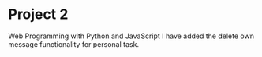 # Project 2

Web Programming with Python and JavaScript
I have added the delete own message functionality for personal task.

